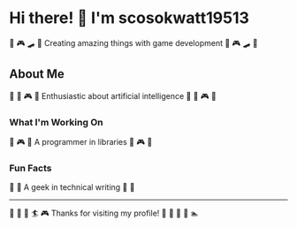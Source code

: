 # Hi there! 👋 I'm scosokwatt19513

🎪 🎮 🛹 🎸 Creating amazing things with game development 🎪 🎮 🛹 🎸

## About Me
🚴 🏓 🎮 🥋 Enthusiastic about artificial intelligence 🚴 🏓 🎮 🥋

### What I'm Working On
🎯 🎮 🎯 A programmer in libraries 🎯 🎮 🎯

### Fun Facts
🎣 🚵 A geek in technical writing 🎣 🚵

---
🎱 🛶 🏏 🏄 🎮 Thanks for visiting my profile! 🎨 🏑 🎰 🛶 🏊
